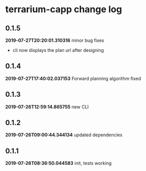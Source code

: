 # terrarium-capp change log
## 0.1.5
**2019-07-27T20:20:01.310316**
minor bug fixes

 - cli now displays the plan url after designing


## 0.1.4
**2019-07-27T17:40:02.037153**
Forward planning algorithm fixed




## 0.1.3
**2019-07-26T12:59:14.865755**
new CLI




## 0.1.2
**2019-07-26T09:00:44.344134**
updated dependencies




## 0.1.1
**2019-07-26T08:36:50.044583**
init, tests working


